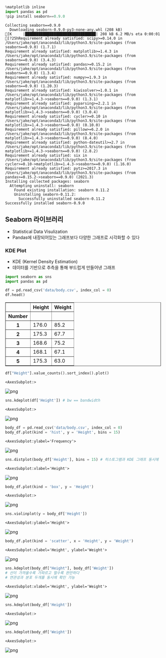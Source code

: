 ```python
%matplotlib inline
import pandas as pd
!pip install seaborn==0.9.0
```

    Collecting seaborn==0.9.0
      Downloading seaborn-0.9.0-py3-none-any.whl (208 kB)
    [K     |████████████████████████████████| 208 kB 6.2 MB/s eta 0:00:01
    [?25hRequirement already satisfied: scipy>=0.14.0 in /Users/jake/opt/anaconda3/lib/python3.9/site-packages (from seaborn==0.9.0) (1.7.1)
    Requirement already satisfied: matplotlib>=1.4.3 in /Users/jake/opt/anaconda3/lib/python3.9/site-packages (from seaborn==0.9.0) (3.4.3)
    Requirement already satisfied: pandas>=0.15.2 in /Users/jake/opt/anaconda3/lib/python3.9/site-packages (from seaborn==0.9.0) (1.3.4)
    Requirement already satisfied: numpy>=1.9.3 in /Users/jake/opt/anaconda3/lib/python3.9/site-packages (from seaborn==0.9.0) (1.20.3)
    Requirement already satisfied: kiwisolver>=1.0.1 in /Users/jake/opt/anaconda3/lib/python3.9/site-packages (from matplotlib>=1.4.3->seaborn==0.9.0) (1.3.1)
    Requirement already satisfied: pyparsing>=2.2.1 in /Users/jake/opt/anaconda3/lib/python3.9/site-packages (from matplotlib>=1.4.3->seaborn==0.9.0) (3.0.4)
    Requirement already satisfied: cycler>=0.10 in /Users/jake/opt/anaconda3/lib/python3.9/site-packages (from matplotlib>=1.4.3->seaborn==0.9.0) (0.10.0)
    Requirement already satisfied: pillow>=6.2.0 in /Users/jake/opt/anaconda3/lib/python3.9/site-packages (from matplotlib>=1.4.3->seaborn==0.9.0) (8.4.0)
    Requirement already satisfied: python-dateutil>=2.7 in /Users/jake/opt/anaconda3/lib/python3.9/site-packages (from matplotlib>=1.4.3->seaborn==0.9.0) (2.8.2)
    Requirement already satisfied: six in /Users/jake/opt/anaconda3/lib/python3.9/site-packages (from cycler>=0.10->matplotlib>=1.4.3->seaborn==0.9.0) (1.16.0)
    Requirement already satisfied: pytz>=2017.3 in /Users/jake/opt/anaconda3/lib/python3.9/site-packages (from pandas>=0.15.2->seaborn==0.9.0) (2021.3)
    Installing collected packages: seaborn
      Attempting uninstall: seaborn
        Found existing installation: seaborn 0.11.2
        Uninstalling seaborn-0.11.2:
          Successfully uninstalled seaborn-0.11.2
    Successfully installed seaborn-0.9.0


## Seaborn 라이브러리

- Statistical Data Visulization
- Pandas에 내장되어있는 그래프보다 다양한 그래프로 시각화할 수 있다

### KDE Plot

- KDE (Kernel Density Estimation)
- 데이터를 기반으로 추측을 통해 부드럽게 만들어낸 그래프


```python
import seaborn as sns
import pandas as pd
```


```python
df = pd.read_csv('data/body.csv', index_col = 0)
df.head()
```




<div>
<style scoped>
    .dataframe tbody tr th:only-of-type {
        vertical-align: middle;
    }

    .dataframe tbody tr th {
        vertical-align: top;
    }

    .dataframe thead th {
        text-align: right;
    }
</style>
<table border="1" class="dataframe">
  <thead>
    <tr style="text-align: right;">
      <th></th>
      <th>Height</th>
      <th>Weight</th>
    </tr>
    <tr>
      <th>Number</th>
      <th></th>
      <th></th>
    </tr>
  </thead>
  <tbody>
    <tr>
      <th>1</th>
      <td>176.0</td>
      <td>85.2</td>
    </tr>
    <tr>
      <th>2</th>
      <td>175.3</td>
      <td>67.7</td>
    </tr>
    <tr>
      <th>3</th>
      <td>168.6</td>
      <td>75.2</td>
    </tr>
    <tr>
      <th>4</th>
      <td>168.1</td>
      <td>67.1</td>
    </tr>
    <tr>
      <th>5</th>
      <td>175.3</td>
      <td>63.0</td>
    </tr>
  </tbody>
</table>
</div>




```python
df["Height"].value_counts().sort_index().plot()
```




    <AxesSubplot:>




    
![png](output_5_1.png)
    



```python
sns.kdeplot(df['Height']) # bw == bandwidth
```




    <AxesSubplot:>




    
![png](output_6_1.png)
    



```python
body_df = pd.read_csv('data/body.csv', index_col = 0)
body_df.plot(kind = 'hist', y = 'Height', bins = 15)
```




    <AxesSubplot:ylabel='Frequency'>




    
![png](output_7_1.png)
    



```python
sns.distplot(body_df['Height'], bins = 15) # 히스토그램과 KDE 그래프 동시에 볼 수 있음
```




    <AxesSubplot:xlabel='Height'>




    
![png](output_8_1.png)
    



```python
body_df.plot(kind = 'box', y = 'Height')
```




    <AxesSubplot:>




    
![png](output_9_1.png)
    



```python
sns.violinplot(y = body_df['Height'])
```




    <AxesSubplot:ylabel='Height'>




    
![png](output_10_1.png)
    



```python
body_df.plot(kind = 'scatter', x = 'Height', y = 'Weight')
```




    <AxesSubplot:xlabel='Height', ylabel='Weight'>




    
![png](output_11_1.png)
    



```python
sns.kdeplot(body_df["Height"], body_df['Weight'])
# 선이 가까울수록 가파르고 멀수록 완만하다
# 연관성과 분포 두개를 동시에 확인 가능
```




    <AxesSubplot:xlabel='Height', ylabel='Weight'>




    
![png](output_12_1.png)
    



```python
sns.kdeplot(body_df['Height'])

```




    <AxesSubplot:>




    
![png](output_13_1.png)
    



```python
sns.kdeplot(body_df['Weight'])
```




    <AxesSubplot:>




    
![png](output_14_1.png)
    



```python

```
